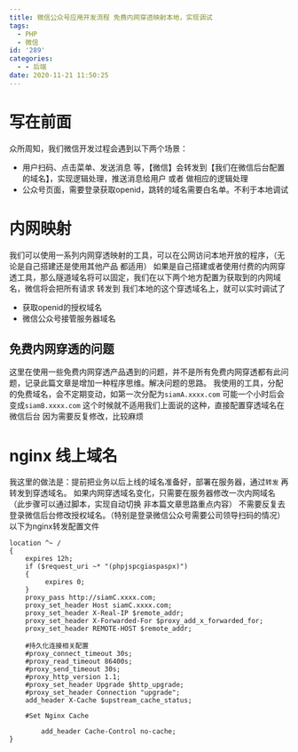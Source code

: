 ```yaml
---
title: 微信公众号应用开发流程 免费内网穿透映射本地，实现调试
tags:
  - PHP
  - 微信
id: '289'
categories:
  - - 后端
date: 2020-11-21 11:50:25
---
```


# 写在前面

众所周知，我们微信开发过程会遇到以下两个场景：

*   用户扫码、点击菜单、发送消息 等，【微信】会转发到【我们在微信后台配置的域名】，实现逻辑处理，推送消息给用户 或者 做相应的逻辑处理
*   公众号页面，需要登录获取openid，跳转的域名需要白名单。不利于本地调试

# 内网映射

我们可以使用一系列内网穿透映射的工具，可以在公网访问本地开放的程序，（无论是自己搭建还是使用其他产品 都适用） 如果是自己搭建或者使用付费的内网穿透工具，那么隧道域名将可以固定，我们在以下两个地方配置为获取到的内网域名，微信将会把所有请求 转发到 我们本地的这个穿透域名上，就可以实时调试了

*   获取openid的授权域名
*   微信公众号接管服务器域名

## 免费内网穿透的问题

这里在使用一些免费内网穿透产品遇到的问题，并不是所有免费内网穿透都有此问题，记录此篇文章是增加一种程序思维。解决问题的思路。 我使用的工具，分配的免费域名，会不定期变动，如第一次分配为`siamA.xxxx.com` 可能一个小时后会变成`siamB.xxxx.com` 这个时候就不适用我们上面说的这种，直接配置穿透域名在微信后台 因为需要反复修改，比较麻烦

# nginx 线上域名

我这里的做法是：提前把业务以后上线的域名准备好，部署在服务器，通过`转发` 再转发到穿透域名。 如果内网穿透域名变化，只需要在服务器修改一次内网域名（此步骤可以通过脚本，实现自动切换 非本篇文章思路重点内容） 不需要反复去登录微信后台修改授权域名。（特别是登录微信公众号需要公司领导扫码的情况） 以下为nginx转发配置文件

```
location ^~ /
{
    expires 12h;
    if ($request_uri ~* "(phpjspcgiaspaspx)")
    {
         expires 0;
    }
    proxy_pass http://siamC.xxxx.com;
    proxy_set_header Host siamC.xxxx.com;
    proxy_set_header X-Real-IP $remote_addr;
    proxy_set_header X-Forwarded-For $proxy_add_x_forwarded_for;
    proxy_set_header REMOTE-HOST $remote_addr;

    #持久化连接相关配置
    #proxy_connect_timeout 30s;
    #proxy_read_timeout 86400s;
    #proxy_send_timeout 30s;
    #proxy_http_version 1.1;
    #proxy_set_header Upgrade $http_upgrade;
    #proxy_set_header Connection "upgrade";
    add_header X-Cache $upstream_cache_status;

    #Set Nginx Cache

        add_header Cache-Control no-cache;
}
```